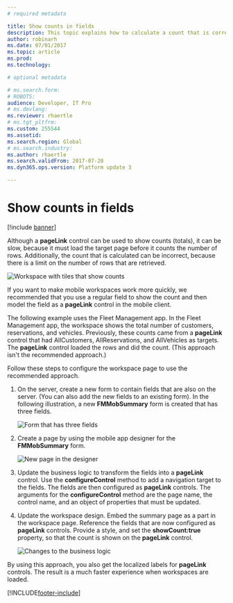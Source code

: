 ```yaml
---
# required metadata

title: Show counts in fields
description: This topic explains how to calculate a count that is correct and that appears quickly. 
author: robinarh
ms.date: 07/01/2017
ms.topic: article
ms.prod: 
ms.technology: 

# optional metadata

# ms.search.form: 
# ROBOTS: 
audience: Developer, IT Pro
# ms.devlang: 
ms.reviewer: rhaertle
# ms.tgt_pltfrm: 
ms.custom: 255544
ms.assetid: 
ms.search.region: Global
# ms.search.industry: 
ms.author: rhaertle
ms.search.validFrom: 2017-07-20
ms.dyn365.ops.version: Platform update 3

---
```


# Show counts in fields

[!include [banner](../../../includes/banner.md)]

Although a **pageLink** control can be used to show counts (totals), it can be slow, because it must load the target page before it counts the number of rows. Additionally, the count that is calculated can be incorrect, because there is a limit on the number of rows that are retrieved.

![Workspace with tiles that show counts](media/optimizing-workspace/Tiles_Original.png)

If you want to make mobile workspaces work more quickly, we recommended that you use a regular field to show the count and then model the field as a **pageLink** control in the mobile client.

The following example uses the Fleet Management app. In the Fleet Management app, the workspace shows the total number of customers, reservations, and vehicles. Previously, these counts came from a **pageLink** control that had AllCustomers, AllReservations, and AllVehicles as targets. The **pageLink** control loaded the rows and did the count. (This approach isn't the recommended approach.)

Follow these steps to configure the workspace page to use the recommended approach.

1. On the server, create a new form to contain fields that are also on the server. (You can also add the new fields to an existing form). In the following illustration, a new **FMMobSummary** form is created that has three fields.

    ![Form that has three fields](media/optimizing-workspace/FMMobSummary.png)

2. Create a page by using the mobile app designer for the **FMMobSummary** form.

    ![New page in the designer](media/optimizing-workspace/NewPageInDesigner.png)

3. Update the business logic to transform the fields into a **pageLink** control. Use the **configureControl** method to add a navigation target to the fields. The fields are then configured as **pageLink** controls. The arguments for the **configureControl** method are the page name, the control name, and an object of properties that must be updated.
4. Update the workspace design. Embed the summary page as a part in the workspace page. Reference the fields that are now configured as **pageLink** controls. Provide a style, and set the **showCount:true** property, so that the count is shown on the **pageLink** control.

    ![Changes to the business logic](media/optimizing-workspace/ChangesToBL.png)

By using this approach, you also get the localized labels for **pageLink** controls. The result is a much faster experience when workspaces are loaded.



[!INCLUDE[footer-include](../../../../../includes/footer-banner.md)]